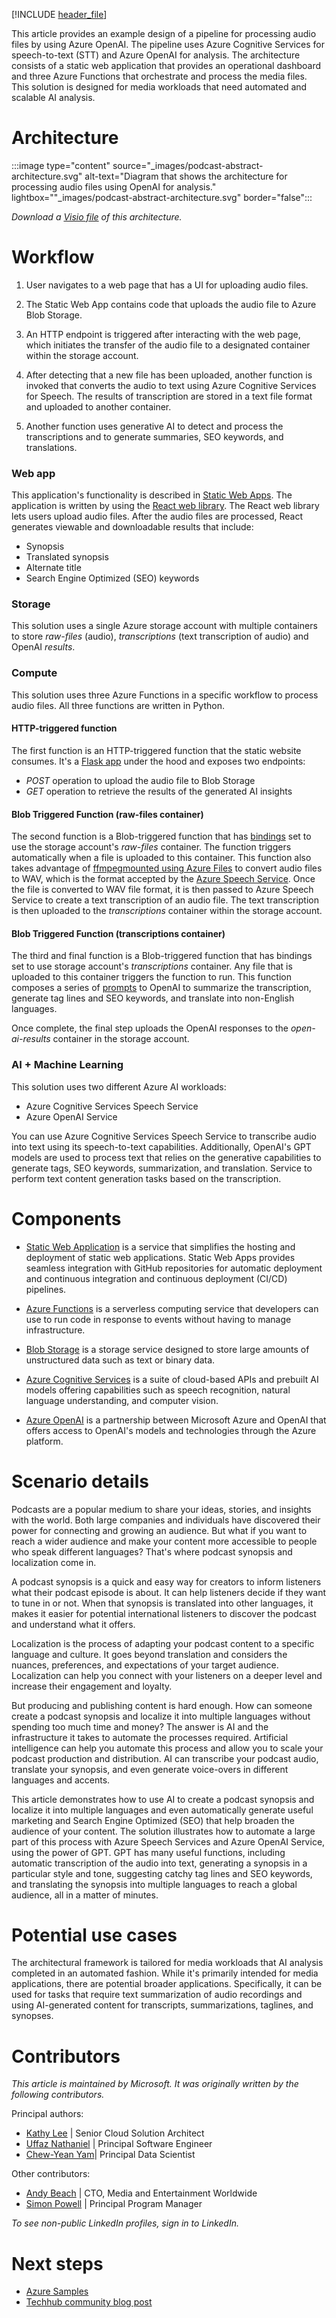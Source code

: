 [!INCLUDE [header_file](../../../includes/sol-idea-header.md)]

This article provides an example design of a pipeline for processing audio files by using Azure OpenAI. The pipeline uses Azure Cognitive Services for speech-to-text (STT) and Azure OpenAI for analysis. The architecture consists of a static web application that provides an operational dashboard and three Azure Functions that orchestrate and process the media files. This solution is designed for media workloads that need automated and scalable AI analysis.

# Architecture

:::image type="content" source="_images/podcast-abstract-architecture.svg" alt-text="Diagram that shows the architecture for processing audio files using OpenAI for analysis." lightbox=""_images/podcast-abstract-architecture.svg" border="false":::

*Download a [Visio file](https://arch-center.azureedge.net/podcast-abstract-architecture.vsdx) of this architecture.*

# Workflow

1. User navigates to a web page that has a UI for uploading audio files.

1. The Static Web App contains code that uploads the audio file to Azure Blob Storage.

1. An HTTP endpoint is triggered after interacting with the web page, which initiates the transfer of the audio file to a designated container within the storage account.

1. After detecting that a new file has been uploaded, another function is invoked that converts the audio to text using Azure Cognitive Services for Speech. The results of transcription are stored in a text file format and uploaded to another container.

1. Another function uses generative AI to detect and process the transcriptions and to generate summaries, SEO keywords, and translations.

### Web app

This application's functionality is described in [Static Web Apps](https://learn.microsoft.com/azure/static-web-apps/). The application is written by using the [React web library](https://react.dev/). The React web library lets users upload audio files. After the audio files are processed, React generates viewable and downloadable results that include:

- Synopsis
- Translated synopsis
- Alternate title
- Search Engine Optimized (SEO) keywords

### Storage

This solution uses a single Azure storage account with multiple containers to store _raw-files_ (audio), _transcriptions_ (text transcription of audio) and OpenAI _results_.

### Compute

This solution uses three Azure Functions in a specific workflow to process audio files. All three functions are written in Python.

#### HTTP-triggered function

The first function is an HTTP-triggered function that the static website consumes. It's a [Flask app](/samples/azure-samples/flask-app-on-azure-functions/azure-functions-python-create-flask-app/) under the hood and exposes two endpoints:

- _POST_ operation to upload the audio file to Blob Storage
- _GET_ operation to retrieve the results of the generated AI insights

#### Blob Triggered Function (raw-files container)

The second function is a Blob-triggered function that has [bindings](/azure/azure-functions/functions-bindings-storage-blob-trigger) set to use the storage account's *raw-files* container. The function triggers automatically when a file is uploaded to this container. This function also takes advantage of [ffmpeg](https://ffmpeg.org/)[mounted using Azure Files](/azure/app-service/configure-connect-to-azure-storage) to convert audio files to WAV, which is the format accepted by the [Azure Speech Service](/products/ai-services/ai-speech). Once the file is converted to WAV file format, it is then passed to Azure Speech Service to create a text transcription of an audio file. The text transcription is then uploaded to the *transcriptions* container within the storage account.

#### Blob Triggered Function (transcriptions container)

The third and final function is a Blob-triggered function that has bindings set to use storage account's *transcriptions* container. Any file that is uploaded to this container triggers the function to run. This function composes a series of [prompts](/azure/ai-services/openai/concepts/prompt-engineering) to OpenAI to summarize the transcription, generate tag lines and SEO keywords, and translate into non-English languages.

Once complete, the final step uploads the OpenAI responses to the *open-ai-results* container in the storage account.

### AI + Machine Learning

This solution uses two different Azure AI workloads:

- Azure Cognitive Services Speech Service
- Azure OpenAI Service

You can use Azure Cognitive Services Speech Service to transcribe audio into text using its speech-to-text capabilities. Additionally, OpenAI's GPT models are used to process text that relies on the generative capabilities to generate tags, SEO keywords, summarization, and translation. Service to perform text content generation tasks based on the transcription.

# Components

- [Static Web Application](/products/app-service/static/) is a service that simplifies the hosting and deployment of static web applications. Static Web Apps provides seamless integration with GitHub repositories for automatic deployment and continuous integration and continuous deployment (CI/CD) pipelines.

- [Azure Functions](/products/functions/) is a serverless computing service that developers can use to run code in response to events without having to manage infrastructure.

- [Blob Storage](/services/storage/blobs/) is a storage service designed to store large amounts of unstructured data such as text or binary data.

- [Azure Cognitive Services](/products/cognitive-services/speech-to-text/) is a suite of cloud-based APIs and prebuilt AI models offering capabilities such as speech recognition, natural language understanding, and computer vision.

- [Azure OpenAI](/products/cognitive-services/openai-service/) is a partnership between Microsoft Azure and OpenAI that offers access to OpenAI's models and technologies through the Azure platform.

# Scenario details

Podcasts are a popular medium to share your ideas, stories, and insights with the world. Both large companies and individuals have discovered their power for connecting and growing an audience. But what if you want to reach a wider audience and make your content more accessible to people who speak different languages? That's where podcast synopsis and localization come in.

A podcast synopsis is a quick and easy way for creators to inform listeners what their podcast episode is about. It can help listeners decide if they want to tune in or not. When that synopsis is translated into other languages, it makes it easier for potential international listeners to discover the podcast and understand what it offers.

Localization is the process of adapting your podcast content to a specific language and culture. It goes beyond translation and considers the nuances, preferences, and expectations of your target audience. Localization can help you connect with your listeners on a deeper level and increase their engagement and loyalty.

But producing and publishing content is hard enough. How can someone create a podcast synopsis and localize it into multiple languages without spending too much time and money? The answer is AI and the infrastructure it takes to automate the processes required. Artificial intelligence can help you automate this process and allow you to scale your podcast production and distribution. AI can transcribe your podcast audio, translate your synopsis, and even generate voice-overs in different languages and accents.

This article demonstrates how to use AI to create a podcast synopsis and localize it into multiple languages and even automatically generate useful marketing and Search Engine Optimized (SEO) that help broaden the audience of your content. The solution illustrates how to automate a large part of this process with Azure Speech Services and Azure OpenAI Service, using the power of GPT. GPT has many useful functions, including automatic transcription of the audio into text, generating a synopsis in a particular style and tone, suggesting catchy tag lines and SEO keywords, and translating the synopsis into multiple languages to reach a global audience, all in a matter of minutes.

# Potential use cases

The architectural framework is tailored for media workloads that AI analysis completed in an automated fashion. While it's primarily intended for media applications, there are potential broader applications. Specifically, it can be used for tasks that require text summarization of audio recordings and using AI-generated content for transcripts, summarizations, taglines, and synopses.

# Contributors

*This article is maintained by Microsoft. It was originally written by the following contributors.*

Principal authors:

- [Kathy Lee](https://www.linkedin.com/in/kathy-lee-she-her-2235a41/) | Senior Cloud Solution Architect
- [Uffaz Nathaniel](https://www.linkedin.com/in/uffaz-nathaniel-85588935/) | Principal Software Engineer
- [Chew-Yean Yam](https://www.linkedin.com/in/cyyam/)| Principal Data Scientist

Other contributors:

- [Andy Beach](https://www.linkedin.com/in/andrewbeach/) | CTO, Media and Entertainment Worldwide
- [Simon Powell](https://www.linkedin.com/in/asbpowell/) | Principal Program Manager

*To see non-public LinkedIn profiles, sign in to LinkedIn.*

# Next steps

- [Azure Samples](https://github.com/Azure-Samples/podcast-synopsis-generation-openai)
- [Techhub community blog post](https://techcommunity.microsoft.com/t5/ai-azure-ai-services-blog/automating-podcast-synopsis-generation-with-azure-openai-gpt/ba-p/3810308)

